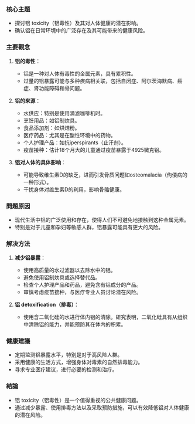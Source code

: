 ### 核心主題
- 探讨铝 toxicity（铝毒性）及其对人体健康的潜在影响。
- 确认铝在日常环境中的广泛存在及其可能带来的健康风险。

### 主要觀念
1. **铝的毒性**：
   - 铝是一种对人体有毒性的金属元素，具有累积性。
   - 过量的铝暴露可能与多种疾病相关联，包括自闭症、阿尔茨海默病、癌症、肾功能障碍和骨问题。

2. **铝的来源**：
   - 水供应：特别是使用滴滤咖啡机时。
   - 烹饪用品：如铝制炊具。
   - 食品添加剂：如烘焙粉。
   - 医疗药品：尤其是在酸性环境中的药物。
   - 个人护理产品：如抗iperspirants（止汗剂）。
   - 疫苗接种：估计18个月大的儿童通过疫苗暴露于4925微克铝。

3. **铝对人体的具体影响**：
   - 可能导致维生素D的缺乏，进而引发骨质问题如osteomalacia（佝偻病的一种形式）。
   - 干扰身体对维生素D的利用，影响骨骼健康。

### 問題原因
- 现代生活中铝的广泛使用和存在，使得人们不可避免地接触到这种金属元素。
- 特别是对于儿童和孕妇等敏感人群，铝暴露可能具有更大的风险。

### 解决方法
1. **减少铝暴露**：
   - 使用高质量的水过滤器以去除水中的铝。
   - 避免使用铝制炊具或选择替代品。
   - 检查个人护理产品和药品，避免含有铝成分的产品。
   - 审慎考虑疫苗接种，与医疗专业人员讨论潜在风险。

2. **铝 detoxification（排毒）**：
   - 使用含二氧化硅的水进行体内铝的清除。研究表明，二氧化硅具有从组织中清除铝的能力，并能预防其在体内的积累。

### 健康建議
- 定期监测铝暴露水平，特别是对于高风险人群。
- 采用健康的生活方式，增强身体对毒素的自然排毒能力。
- 寻求专业医疗建议，进行必要的检测和治疗。

### 結論
- 铝 toxicity（铝毒性）是一个值得重视的公共健康问题。
- 通过减少暴露、使用排毒方法以及采取预防措施，可以有效降低铝对人体健康的潜在风险。